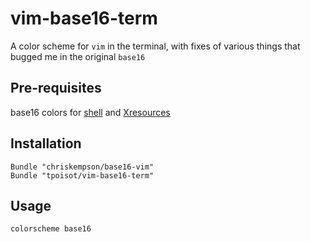 # vim-base16-term

A color scheme for `vim` in the terminal, with fixes of various things that bugged me in the original `base16`

## Pre-requisites

base16 colors for [shell] and [Xresources]

[shell]: https://github.com/chriskempson/base16-shell
[Xresources]: https://github.com/chriskempson/base16-xresources

## Installation

```{vim}
Bundle "chriskempson/base16-vim"
Bundle "tpoisot/vim-base16-term"
```

## Usage

```{vim}
colorscheme base16
```
